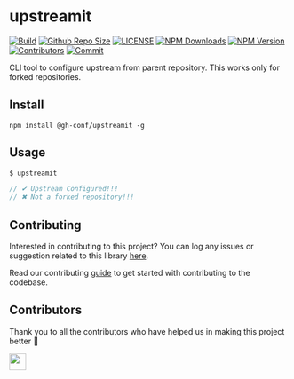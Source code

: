 # upstreamit

[![Build](https://img.shields.io/travis/com/gh-conf/upstreamit.svg)](https://travis-ci.com/gh-conf/upstreamit/)
[![Github Repo Size](https://img.shields.io/github/repo-size/gh-conf/upstreamit.svg)](https://github.com/gh-conf/upstreamit)
[![LICENSE](https://img.shields.io/npm/l/@gh-conf/upstreamit.svg)](https://github.com/gh-conf/upstreamit/blob/master/LICENSE)
[![NPM Downloads](https://img.shields.io/npm/dt/@gh-conf/upstreamit.svg)](https://www.npmjs.com/package/@gh-conf/upstreamit)
[![NPM Version](https://img.shields.io/npm/v/@gh-conf/upstreamit.svg)](https://www.npmjs.com/package/@gh-conf/upstreamit)
[![Contributors](https://img.shields.io/github/contributors/gh-conf/upstreamit.svg)](https://github.com/gh-conf/upstreamit/graphs/contributors)
[![Commit](https://img.shields.io/github/last-commit/gh-conf/upstreamit.svg)](https://github.com/gh-conf/upstreamit/commits/master)

CLI tool to configure upstream from parent repository. This works only for forked repositories.

## Install

```
npm install @gh-conf/upstreamit -g
```

## Usage

```js
$ upstreamit

// ✔ Upstream Configured!!!
// ✖ Not a forked repository!!!
```

## Contributing

Interested in contributing to this project?
You can log any issues or suggestion related to this library [here](https://github.com/gh-conf/upstreamit/issues/new).

Read our contributing [guide](CONTRIBUTING.md) to get started with contributing to the codebase.

## Contributors

Thank you to all the contributors who have helped us in making this project better 🙌

<a href="https://github.com/arshadkazmi42"><img src="https://github.com/arshadkazmi42.png" width="30" /></a>
